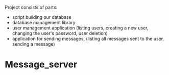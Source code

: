 Project consists of parts:
- script building our database
- database management library
- user management application
	(listing users,
	creating a new user,
	changing the user's password,
	user deletion)
- application for sending messages,
	(listing all messages sent to the user,
	sending a message)
# Message_server

